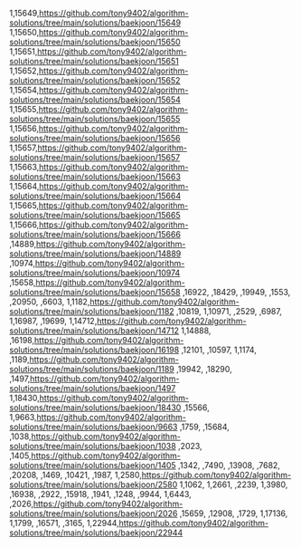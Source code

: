 1,15649,https://github.com/tony9402/algorithm-solutions/tree/main/solutions/baekjoon/15649
1,15650,https://github.com/tony9402/algorithm-solutions/tree/main/solutions/baekjoon/15650
1,15651,https://github.com/tony9402/algorithm-solutions/tree/main/solutions/baekjoon/15651
1,15652,https://github.com/tony9402/algorithm-solutions/tree/main/solutions/baekjoon/15652
1,15654,https://github.com/tony9402/algorithm-solutions/tree/main/solutions/baekjoon/15654
1,15655,https://github.com/tony9402/algorithm-solutions/tree/main/solutions/baekjoon/15655
1,15656,https://github.com/tony9402/algorithm-solutions/tree/main/solutions/baekjoon/15656
1,15657,https://github.com/tony9402/algorithm-solutions/tree/main/solutions/baekjoon/15657
1,15663,https://github.com/tony9402/algorithm-solutions/tree/main/solutions/baekjoon/15663
1,15664,https://github.com/tony9402/algorithm-solutions/tree/main/solutions/baekjoon/15664
1,15665,https://github.com/tony9402/algorithm-solutions/tree/main/solutions/baekjoon/15665
1,15666,https://github.com/tony9402/algorithm-solutions/tree/main/solutions/baekjoon/15666
,14889,https://github.com/tony9402/algorithm-solutions/tree/main/solutions/baekjoon/14889
,10974,https://github.com/tony9402/algorithm-solutions/tree/main/solutions/baekjoon/10974
,15658,https://github.com/tony9402/algorithm-solutions/tree/main/solutions/baekjoon/15658
,16922,
,18429,
,19949,
,1553,
,20950,
,6603,
1,1182,https://github.com/tony9402/algorithm-solutions/tree/main/solutions/baekjoon/1182
,10819,
1,10971,
,2529,
,6987,
1,16987,
,19699,
1,14712,https://github.com/tony9402/algorithm-solutions/tree/main/solutions/baekjoon/14712
1,14888,
,16198,https://github.com/tony9402/algorithm-solutions/tree/main/solutions/baekjoon/16198
,12101,
,10597,
1,1174,
,1189,https://github.com/tony9402/algorithm-solutions/tree/main/solutions/baekjoon/1189
,19942,
,18290,
,1497,https://github.com/tony9402/algorithm-solutions/tree/main/solutions/baekjoon/1497
1,18430,https://github.com/tony9402/algorithm-solutions/tree/main/solutions/baekjoon/18430
,15566,
1,9663,https://github.com/tony9402/algorithm-solutions/tree/main/solutions/baekjoon/9663
,1759,
,15684,
,1038,https://github.com/tony9402/algorithm-solutions/tree/main/solutions/baekjoon/1038
,2023,
,1405,https://github.com/tony9402/algorithm-solutions/tree/main/solutions/baekjoon/1405
,1342,
,7490,
,13908,
,7682,
,20208,
,1469,
,10421,
,1987,
1,2580,https://github.com/tony9402/algorithm-solutions/tree/main/solutions/baekjoon/2580
1,1062,
1,2661,
,2239,
1,3980,
,16938,
,2922,
,15918,
,1941,
,1248,
,9944,
1,6443,
,2026,https://github.com/tony9402/algorithm-solutions/tree/main/solutions/baekjoon/2026
,15659,
,12908,
,1729,
1,17136,
1,1799,
,16571,
,3165,
1,22944,https://github.com/tony9402/algorithm-solutions/tree/main/solutions/baekjoon/22944